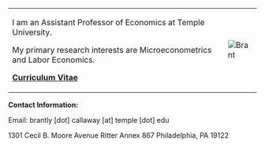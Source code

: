 <table>

<tr>

<td>

I am an Assistant Professor of Economics at Temple University.

My primary research interests are Microeconometrics and Labor Economics.

[**Curriculum Vitae**](http://bc.bmciv.com/files/2016/09/Callaway-CV-9-2016.pdf)

</td>

<td>

![Brant](http://bc.bmciv.com/files/2016/09/IMG_0873-225x300.jpg)

</td>

</tr>

</table>


**Contact Information:**

Email: brantly [dot] callaway [at] temple [dot] edu

1301 Cecil B. Moore Avenue
Ritter Annex 867
Philadelphia, PA 19122

